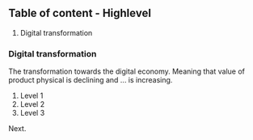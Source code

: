##  Table of content - Highlevel
1.  Digital transformation

### Digital transformation
The transformation towards the digital economy. Meaning that value of product physical is declining and ... is increasing.

1. Level 1
2. Level 2
3. Level 3

Next.

<!--stackedit_data:
eyJoaXN0b3J5IjpbMTE4MTQ2NjU4LC0xOTk4NTUyMDI5XX0=
-->